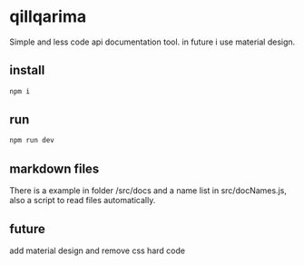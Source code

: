 # qillqarima

Simple and less code api documentation tool. in future i use material design.

## install

```bash
npm i
```

## run 

```bash
npm run dev
```

## markdown files

There is a example in folder /src/docs and a name list in src/docNames.js, also a script to read files automatically.  


## future

add material design and remove css hard code 
